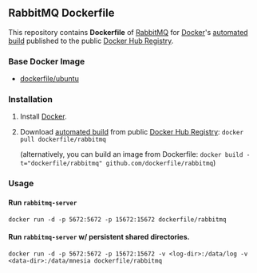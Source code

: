 ## RabbitMQ Dockerfile


This repository contains **Dockerfile** of [RabbitMQ](http://www.rabbitmq.com/) for [Docker](https://www.docker.com/)'s [automated build](https://registry.hub.docker.com/u/dockerfile/rabbitmq/) published to the public [Docker Hub Registry](https://registry.hub.docker.com/).


### Base Docker Image

* [dockerfile/ubuntu](http://dockerfile.github.io/#/ubuntu)


### Installation

1. Install [Docker](https://www.docker.com/).

2. Download [automated build](https://registry.hub.docker.com/u/dockerfile/rabbitmq/) from public [Docker Hub Registry](https://registry.hub.docker.com/): `docker pull dockerfile/rabbitmq`

   (alternatively, you can build an image from Dockerfile: `docker build -t="dockerfile/rabbitmq" github.com/dockerfile/rabbitmq`)


### Usage

#### Run `rabbitmq-server`

    docker run -d -p 5672:5672 -p 15672:15672 dockerfile/rabbitmq

#### Run `rabbitmq-server` w/ persistent shared directories.

    docker run -d -p 5672:5672 -p 15672:15672 -v <log-dir>:/data/log -v <data-dir>:/data/mnesia dockerfile/rabbitmq
